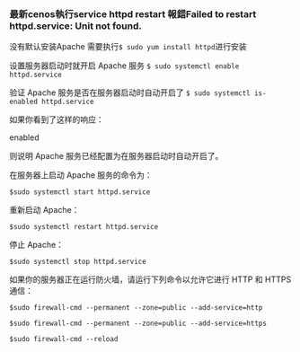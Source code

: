 ### 最新cenos執行service httpd restart 報錯Failed to restart httpd.service: Unit not found.
没有默认安装Apache
需要执行`$ sudo yum install httpd`进行安装

设置服务器启动时就开启 Apache 服务
`$ sudo systemctl enable httpd.service`

验证 Apache 服务是否在服务器启动时自动开启了
`$ sudo systemctl is-enabled httpd.service`

如果你看到了这样的响应：

enabled

则说明 Apache 服务已经配置为在服务器启动时自动开启了。

在服务器上启动 Apache 服务的命令为：

`$sudo systemctl start httpd.service`

重新启动 Apache：

`$sudo systemctl restart httpd.service`

停止 Apache：

`$sudo systemctl stop httpd.service`

如果你的服务器正在运行防火墙，请运行下列命令以允许它进行 HTTP 和 HTTPS 通信：

`$sudo firewall-cmd --permanent --zone=public --add-service=http`

`$sudo firewall-cmd --permanent --zone=public --add-service=https`

`$sudo firewall-cmd --reload`


